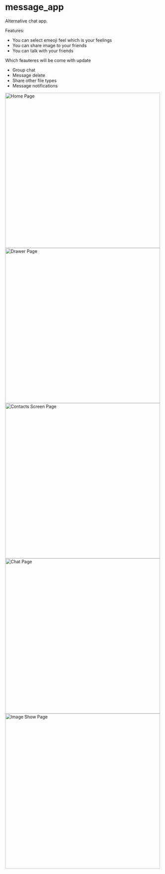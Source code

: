 # message_app

Alternative chat app.

Features:

  - You can select emeoji feel which is your feelings
  - You can share image to your friends
  - You can talk with your friends
  
  Which feauteres will be come with update
  
  - Group chat
  - Message delete
  - Share other file types
  - Message notifications


<img src="https://user-images.githubusercontent.com/59209205/221149176-f31fad5c-98bb-45b5-93b8-f7cf16c34366.png" alt="Home Page"  height="500">
<img src="https://user-images.githubusercontent.com/59209205/221149182-1e33f2b4-531d-42c0-88de-b5b7441d0b15.png" alt="Drawer Page"  height="500">
<img src="https://user-images.githubusercontent.com/59209205/221149188-dfa402e1-229d-43ac-a24b-af419d86104a.png" alt="Contacts Screen Page"  height="500">
<img src="https://user-images.githubusercontent.com/59209205/221149161-493b9dcd-f047-4b98-b49b-26c51aba3a45.png" alt="Chat Page"  height="500">
<img src="https://user-images.githubusercontent.com/59209205/221149627-39e636c5-d7f3-4b3d-845e-576df5e8d3b2.png" alt="Image Show Page"  height="500">



